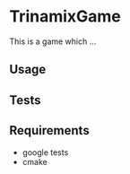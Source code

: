 # TrinamixGame
This is a game which ...

## Usage

## Tests

## Requirements

  * google tests
  * cmake

